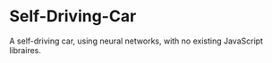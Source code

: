 # Self-Driving-Car
A self-driving car, using neural networks, with no existing JavaScript libraires.
